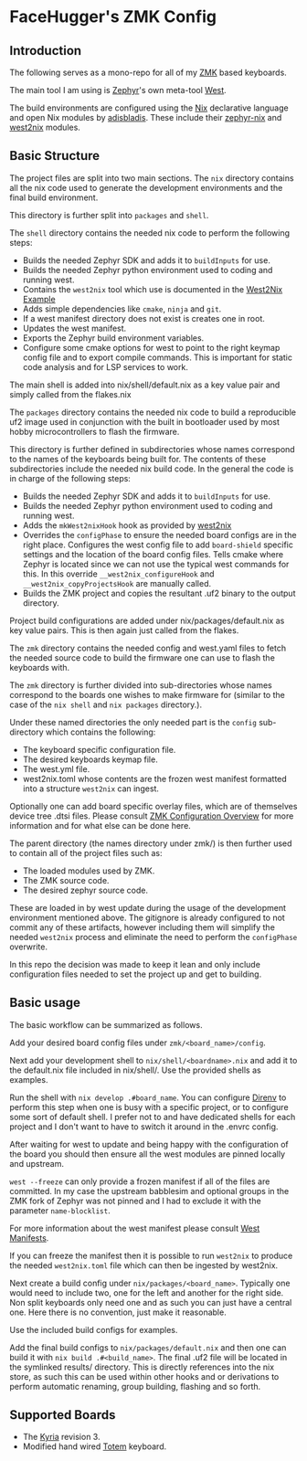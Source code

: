 # FaceHugger's ZMK Config

## Introduction

The following serves as a mono-repo for all of my [ZMK](https://zmk.dev/) based keyboards.

The main tool I am using is [Zephyr](https://github.com/adisbladis/west2nix)'s own meta-tool [West](https://docs.zephyrproject.org/latest/develop/west/index.html).

The build environments are configured using the [Nix](https://nixos.org/) declarative language and open Nix modules by [adisbladis](https://github.com/adisbladis).
These include their [zephyr-nix](https://github.com/adisbladis/zephyr-nix) and [west2nix](https://github.com/adisbladis/west2nix) modules.

## Basic Structure

The project files are split into two main sections. The `nix` directory contains all the nix code used to generate the
development environments and the final build environment.

This directory is further split into `packages` and `shell`.

The `shell` directory contains the needed nix code to perform the following steps:
- Builds the needed Zephyr SDK and adds it to `buildInputs` for use.
- Builds the needed Zephyr python environment used to coding and running west.
- Contains the `west2nix` tool which use is documented in the [West2Nix Example](https://github.com/adisbladis/west2nix/tree/master/templates/application)
- Adds simple dependencies like `cmake`, `ninja` and `git`.
- If a west manifest directory does not exist is creates one in root.
- Updates the west manifest.
- Exports the Zephyr build environment variables.
- Configure some cmake options for west to point to the right keymap config file and to export compile commands. This
is important for static code analysis and for LSP services to work.

The main shell is added into nix/shell/default.nix as a key value pair and simply called from the flakes.nix

The `packages` directory contains the needed nix code to build a reproducible uf2 image used in conjunction with the built
in bootloader used by most hobby microcontrollers to flash the firmware.

This directory is further defined in subdirectories whose names correspond to the names of the keyboards being built for.
The contents of these subdirectories include the needed nix build code. In the general the code is in charge of
the following steps:
- Builds the needed Zephyr SDK and adds it to `buildInputs` for use.
- Builds the needed Zephyr python environment used to coding and running west.
- Adds the `mkWest2nixHook` hook as provided by [west2nix](https://github.com/adisbladis/west2nix)
- Overrides the `configPhase` to ensure the needed board configs are in the right place. Configures the west config
file to add `board-shield` specific settings and the location of the board config files. Tells cmake where Zephyr is located
since we can not use the typical west commands for this. In this override `__west2nix_configureHook` and `__west2nix_copyProjectsHook` are
manually called.
- Builds the ZMK project and copies the resultant .uf2 binary to the output directory.

Project build configurations are added under nix/packages/default.nix as key value pairs. This is then again just called from the flakes.

The `zmk` directory contains the needed config and west.yaml files to fetch the needed source code
to build the firmware one can use to flash the keyboards with.

The `zmk` directory is further divided into sub-directories whose names correspond to the boards one
wishes to make firmware for (similar to the case of the `nix shell` and `nix packages` directory.).

Under these named directories the only needed part is the `config` sub-directory which contains the following:
- The keyboard specific configuration file.
- The desired keyboards keymap file.
- The west.yml file.
- west2nix.toml whose contents are the frozen west manifest formatted into a structure `west2nix` can ingest.

Optionally one can add board specific overlay files, which are of themselves device tree .dtsi files. Please consult
[ZMK Configuration Overview](https://zmk.dev/docs/config) for more information and for what else can be done here.

The parent directory (the names directory under zmk/) is then further used to contain all of the project files such as:
- The loaded modules used by ZMK.
- The ZMK source code.
- The desired zephyr source code.

These are loaded in by west update during the usage of the development environment mentioned above.
The gitignore is already configured to not commit any of these artifacts, however including them will simplify the
needed `west2nix` process and eliminate the need to perform the `configPhase` overwrite.

In this repo the decision was made to keep it lean and only include configuration files needed to set the project up
and get to building.

## Basic usage

The basic workflow can be summarized as follows.

Add your desired board config files under `zmk/<board_name>/config`.

Next add your development shell to `nix/shell/<boardname>.nix` and add it to the default.nix
file included in nix/shell/. Use the provided shells as examples.

Run the shell with `nix develop .#board_name`. You can configure [Direnv](https://direnv.net/) to perform this step when
one is busy with a specific project, or to configure some sort of default shell. I prefer not to and have dedicated shells
for each project and I don't want to have to switch it around in the .envrc config.

After waiting for west to update and being happy with the configuration of the board you should then ensure all
the west modules are pinned locally and upstream.

`west --freeze` can only provide a frozen manifest if all of the files are committed.
In my case the upstream babblesim and optional groups in the ZMK fork of Zephyr was not pinned and I had
to exclude it with the parameter `name-blocklist`.

For more information about the west manifest please consult [West Manifests](https://docs.zephyrproject.org/latest/develop/west/manifest.html#west-manifest-groups).

If you can freeze the manifest then it is possible to run `west2nix` to produce the needed `west2nix.toml` file which can then be ingested by
west2nix.

Next create a build config under `nix/packages/<board_name>`. Typically one would need to include two, one for the left and another for the right 
side. Non split keyboards only need one and as such you can just have a central one. Here there is no convention, just make it reasonable.

Use the included build configs for examples.

Add the final build configs to `nix/packages/default.nix` and then one can build it with `nix build .#<build_name>`. The final .uf2 file 
will be located in the symlinked results/ directory. This is directly references into the nix store, as such this can be used within other hooks 
and or derivations to perform automatic renaming, group building, flashing and so forth.

## Supported Boards
- The [Kyria](https://docs.splitkb.com/product-guides/kyria) revision 3.
- Modified hand wired [Totem](https://github.com/GEIGEIGEIST/TOTEM) keyboard.
